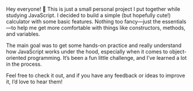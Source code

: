 Hey everyone! 👋
This is just a small personal project I put together while studying JavaScript. I decided to build a simple (but hopefully cute!) calculator with some basic features. Nothing too fancy—just the essentials—to help me get more comfortable with things like constructors, methods, and variables.

The main goal was to get some hands-on practice and really understand how JavaScript works under the hood, especially when it comes to object-oriented programming. It’s been a fun little challenge, and I’ve learned a lot in the process.

Feel free to check it out, and if you have any feedback or ideas to improve it, I’d love to hear them!
